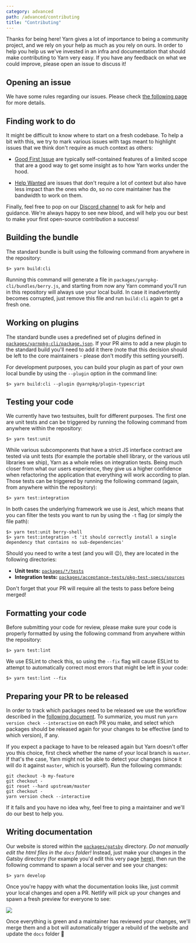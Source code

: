 ```yaml
---
category: advanced
path: /advanced/contributing
title: "Contributing"
---
```


Thanks for being here! Yarn gives a lot of importance to being a community project, and we rely on your help as much as you rely on ours. In order to help you help us we've invested in an infra and documentation that should make contributing to Yarn very easy. If you have any feedback on what we could improve, please open an issue to discuss it!

## Opening an issue

We have some rules regarding our issues. Please check [the following page](/advanced/sherlock) for more details.

## Finding work to do

It might be difficult to know where to start on a fresh codebase. To help a bit with this, we try to mark various issues with tags meant to highlight issues that we think don't require as much context as others:

  - [Good First Issue](https://github.com/yarnpkg/berry/issues?q=is%3Aissue+is%3Aopen+label%3A%22good+first+issue%22) are typically self-contained features of a limited scope that are a good way to get some insight as to how Yarn works under the hood.

  - [Help Wanted](https://github.com/yarnpkg/berry/issues?q=is%3Aissue+is%3Aopen+label%3A%22help+wanted%22) are issues that don't require a lot of context but also have less impact than the ones who do, so no core maintainer has the bandwidth to work on them.

Finally, feel free to pop on our [Discord channel](https://discordapp.com/invite/yarnpkg) to ask for help and guidance. We're always happy to see new blood, and will help you our best to make your first open-source contribution a success!

## Building the bundle

The standard bundle is built using the following command from anywhere in the repository:

```
$> yarn build:cli
```

Running this command will generate a file in `packages/yarnpkg-cli/bundles/berry.js`, and starting from now any Yarn command you'll run in this repository will always use your local build. In case it inadvertently becomes corrupted, just remove this file and run `build:cli` again to get a fresh one.

## Working on plugins

The standard bundle uses a predefined set of plugins defined in [`packages/yarnpkg-cli/package.json`](https://github.com/yarnpkg/berry/blob/master/packages/yarnpkg-cli/package.json#L64). If your PR aims to add a new plugin to the standard build you'll need to add it there (note that this decision should be left to the core maintainers - please don't modify this setting yourself).

For development purposes, you can build your plugin as part of your own local bundle by using the `--plugin` option in the command line:

```
$> yarn build:cli --plugin @yarnpkg/plugin-typescript
```

## Testing your code

We currently have two testsuites, built for different purposes. The first one are unit tests and can be triggered by running the following command from anywhere within the repository:

```
$> yarn test:unit
```

While various subcomponents that have a strict JS interface contract are tested via unit tests (for example the portable shell library, or the various util libraries we ship), Yarn as a whole relies on integration tests. Being much closer from what our users experience, they give us a higher confidence when refactoring the application that everything will work according to plan. Those tests can be triggered by running the following command (again, from anywhere within the repository):

```
$> yarn test:integration
```

In both cases the underlying framework we use is Jest, which means that you can filter the tests you want to run by using the `-t` flag (or simply the file path):

```
$> yarn test:unit berry-shell
$> yarn test:integration -t 'it should correctly install a single dependency that contains no sub-dependencies'
```

Should you need to write a test (and you will 😉), they are located in the following directories:

  - **Unit tests:** [`packages/*/tests`](https://github.com/search?utf8=%E2%9C%93&q=repo%3Ayarnpkg%2Fberry+filename%3Atest.ts+language%3ATypeScript+language%3ATypeScript&type=Code&ref=advsearch&l=TypeScript&l=TypeScript)
  - **Integration tests:** [`packages/acceptance-tests/pkg-test-specs/sources`](https://github.com/yarnpkg/berry/tree/master/packages/acceptance-tests/pkg-tests-specs/sources)

Don't forget that your PR will require all the tests to pass before being merged!

## Formatting your code

Before submitting your code for review, please make sure your code is properly formatted by using the following command from anywhere within the repository:

```
$> yarn test:lint
```

We use ESLint to check this, so using the `--fix` flag will cause ESLint to attempt to automatically correct most errors that might be left in your code:

```
$> yarn test:lint --fix
```

## Preparing your PR to be released

In order to track which packages need to be released we use the workflow described in the [following document](https://next.yarnpkg.com/advanced/managing-releases). To summarize, you must run `yarn version check --interactive` on each PR you make, and select which packages should be released again for your changes to be effective (and to which version), if any.

If you expect a package to have to be released again but Yarn doesn't offer you this choice, first check whether the name of your local branch is `master`. If that's the case, Yarn might not be able to detect your changes (since it will do it against `master`, which is yourself). Run the following commands:

```
git checkout -b my-feature
git checkout -
git reset --hard upstream/master
git checkout -
yarn version check --interactive
```

If it fails and you have no idea why, feel free to ping a maintainer and we'll do our best to help you.

## Writing documentation

Our website is stored within the [`packages/gatsby`](https://github.com/yarnpkg/berry/tree/master/packages/gatsby) directory. *Do not manually edit the html files in the `docs` folder!* Instead, just make your changes in the Gatsby directory (for example you'd edit this very page [here](https://github.com/yarnpkg/berry/blob/master/packages/gatsby/content/advanced/plugin-tutorial.md)), then run the following command to spawn a local server and see your changes:

```
$> yarn develop
```

Once you're happy with what the documentation looks like, just commit your local changes and open a PR. Netlify will pick up your changes and spawn a fresh preview for everyone to see:

![](https://user-images.githubusercontent.com/1037931/61949789-3cc09300-afac-11e9-9817-89e97771a4e1.png)

Once everything is green and a maintainer has reviewed your changes, we'll merge them and a bot will automatically trigger a rebuild of the website and update the `docs` folder 🙂
